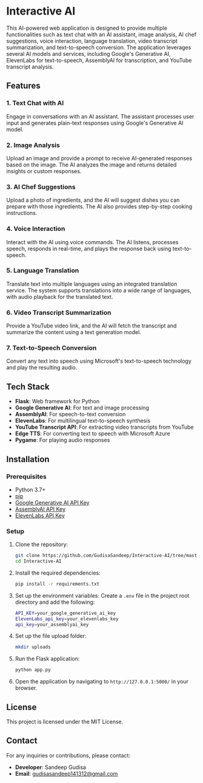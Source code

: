 

# Interactive AI

This AI-powered web application is designed to provide multiple functionalities such as text chat with an AI assistant, image analysis, AI chef suggestions, voice interaction, language translation, video transcript summarization, and text-to-speech conversion. The application leverages several AI models and services, including Google's Generative AI, ElevenLabs for text-to-speech, AssemblyAI for transcription, and YouTube transcript analysis.

## Features

### 1. Text Chat with AI
Engage in conversations with an AI assistant. The assistant processes user input and generates plain-text responses using Google's Generative AI model.

### 2. Image Analysis
Upload an image and provide a prompt to receive AI-generated responses based on the image. The AI analyzes the image and returns detailed insights or custom responses.

### 3. AI Chef Suggestions
Upload a photo of ingredients, and the AI will suggest dishes you can prepare with those ingredients. The AI also provides step-by-step cooking instructions.

### 4. Voice Interaction
Interact with the AI using voice commands. The AI listens, processes speech, responds in real-time, and plays the response back using text-to-speech.

### 5. Language Translation
Translate text into multiple languages using an integrated translation service. The system supports translations into a wide range of languages, with audio playback for the translated text.

### 6. Video Transcript Summarization
Provide a YouTube video link, and the AI will fetch the transcript and summarize the content using a text generation model.

### 7. Text-to-Speech Conversion
Convert any text into speech using Microsoft's text-to-speech technology and play the resulting audio.

## Tech Stack

- **Flask**: Web framework for Python
- **Google Generative AI**: For text and image processing
- **AssemblyAI**: For speech-to-text conversion
- **ElevenLabs**: For multilingual text-to-speech synthesis
- **YouTube Transcript API**: For extracting video transcripts from YouTube
- **Edge TTS**: For converting text to speech with Microsoft Azure
- **Pygame**: For playing audio responses

## Installation

### Prerequisites

- Python 3.7+
- [pip](https://pip.pypa.io/en/stable/installation/)
- [Google Generative AI API Key](https://developers.generative.ai/)
- [AssemblyAI API Key](https://www.assemblyai.com/)
- [ElevenLabs API Key](https://elevenlabs.io/)

### Setup

1. Clone the repository:
   ```bash
   git clone https://github.com/GudisaSandeep/Interactive-AI/tree/master
   cd Interactive-AI
   ```

2. Install the required dependencies:
   ```bash
   pip install -r requirements.txt
   ```

3. Set up the environment variables:
   Create a `.env` file in the project root directory and add the following:
   ```bash
   API_KEY=your_google_generative_ai_key
   ElevenLabs_api_key=your_elevenlabs_key
   api_key=your_assemblyai_key
   ```

4. Set up the file upload folder:
   ```bash
   mkdir uploads
   ```

5. Run the Flask application:
   ```bash
   python app.py
   ```

6. Open the application by navigating to `http://127.0.0.1:5000/` in your browser.



## License

This project is licensed under the MIT License.

## Contact

For any inquiries or contributions, please contact:

- **Developer**: Sandeep Gudisa
- **Email**: gudisasandeep141312@gmail.com


